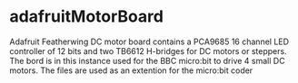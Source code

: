 # adafruitMotorBoard

Adafruit Featherwing DC motor board contains a PCA9685 16 channel LED controller of 12 bits and two TB6612 H-bridges for DC motors or steppers.
The bord is in this instance used for the BBC micro:bit to drive 4 small DC motors.
The files are used as an extention for the micro:bit coder

